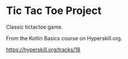 # Tic Tac Toe Project

Classic tictactoe game.

From the Kotlin Basics course on Hyperskill.org.

https://hyperskill.org/tracks/18
